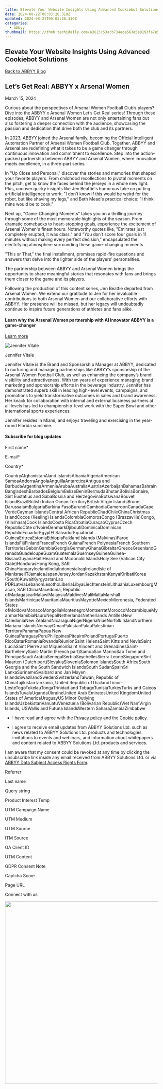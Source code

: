 ```yaml
---
title: Elevate Your Website Insights Using Advanced Cookiebot Solutions
date: 2024-08-22T00:03:20.310Z
updated: 2024-08-23T00:03:20.310Z
categories:
  - abbyy
thumbnail: https://thmb.techidaily.com/a3825c53acb734eda563e5e8193fa7e586da129de2b915844ef28bdfbf11f7f0.jpg
---
```


## Elevate Your Website Insights Using Advanced Cookiebot Solutions

[Back to ABBYY Blog](https://tools.techidaily.com/abbyy/products/)

## Let’s Get Real: ABBYY x Arsenal Women

March 15, 2024

Curious about the perspectives of Arsenal Women Football Club’s players? Dive into the ABBYY x Arsenal Women Let’s Get Real series! Through these episodes, ABBYY and Arsenal Women are not only entertaining fans but also fostering a deeper connection with the audience, showcasing the passion and dedication that drive both the club and its partners. 

In 2023, ABBYY joined the Arsenal family, becoming the Official Intelligent Automation Partner of Arsenal Women Football Club. Together, ABBYY and Arsenal are redefining what it takes to be a game changer through continuous innovation and commitment to excellence. Step into the action-packed partnership between ABBYY and Arsenal Women, where innovation meets excellence, in a three-part series. 

In "Up Close and Personal," discover the stories and memories that shaped your favorite players. From childhood recollections to pivotal moments on the pitch, get to know the faces behind the jerseys in a whole new light. Plus, uncover quirky insights like Jen Beattie's humorous take on putting artificial intelligence to work: "I don’t know if this would be weird for the robot, but like shaving my legs," and Beth Mead's practical choice: "I think mine would be to cook."

Next up, "Game-Changing Moments" takes you on a thrilling journey through some of the most memorable highlights of the season. From dramatic comebacks to heart-stopping goals, experience the excitement of Arsenal Women's finest hours. Noteworthy quotes like, "Emirates just completely erupted, it was class," and "You don’t score four goals in 11 minutes without making every perfect decision," encapsulated the electrifying atmosphere surrounding these game-changing moments.

"This or That," the final installment, promises rapid-fire questions and answers that delve into the lighter side of the players' personalities.

The partnership between ABBYY and Arsenal Women brings the opportunity to share meaningful stories that resonates with fans and brings them closer to the game and its players. 

Following the production of this content series, Jen Beattie departed from Arsenal Women. We extend our gratitude to Jen for her invaluable contributions to both Arsenal Women and our collaborative efforts with ABBYY. Her presence will be missed, but her legacy will undoubtedly continue to inspire future generations of athletes and fans alike. 

#### Learn why the Arsenal Women partnership with AI Innovator ABBYY is a game-changer

[Learn more](https://tools.techidaily.com/abbyy/products/)

![Jennifer Vitale](https://www.abbyy.com/-/jssmedia/project/Abbyy/Abbyy/Insights/Blog/Autors-Headshots/Jen-Vitale-ABBYY.png)

Jennifer Vitale

Jennifer Vitale is the Brand and Sponsorship Manager at ABBYY, dedicated to nurturing and managing partnerships like ABBYY’s sponsorship of the Arsenal Women Football Club, as well as enhancing the company’s brand visibility and attractiveness. With ten years of experience managing brand marketing and sponsorship efforts in the beverage industry, Jennifer has demonstrated superb skill in leading high-level events, campaigns, and promotions to yield transformative outcomes in sales and brand awareness. Her knack for collaboration with internal and external business partners at all levels has led to championship-level work with the Super Bowl and other international sports experiences.

Jennifer resides in Miami, and enjoys traveling and exercising in the year-round Florida sunshine.

#### Subscribe for blog updates

First name\*

E-mail\*

Сountry\*

СountryAfghanistanAland IslandsAlbaniaAlgeriaAmerican SamoaAndorraAngolaAnguillaAntarcticaAntigua and BarbudaArgentinaArmeniaArubaAustraliaAustriaAzerbaijanBahamasBahrainBangladeshBarbadosBelgiumBelizeBeninBermudaBhutanBoliviaBonaire, Sint Eustatius and SabaBosnia and HerzegovinaBotswanaBouvet IslandBrazilBritish Indian Ocean TerritoryBritish Virgin IslandsBrunei DarussalamBulgariaBurkina FasoBurundiCambodiaCameroonCanadaCape VerdeCayman IslandsCentral African RepublicChadChileChinaChristmas IslandCocos (Keeling) IslandsColombiaComorosCongo (Brazzaville)Congo, (Kinshasa)Cook IslandsCosta RicaCroatiaCuraçaoCyprusCzech RepublicCôte d'IvoireDenmarkDjiboutiDominicaDominican RepublicEcuadorEgyptEl SalvadorEquatorial GuineaEritreaEstoniaEthiopiaFalkland Islands (Malvinas)Faroe IslandsFijiFinlandFranceFrench GuianaFrench PolynesiaFrench Southern TerritoriesGabonGambiaGeorgiaGermanyGhanaGibraltarGreeceGreenlandGrenadaGuadeloupeGuamGuatemalaGuernseyGuineaGuinea-BissauGuyanaHaitiHeard and Mcdonald IslandsHoly See (Vatican City State)HondurasHong Kong, SAR ChinaHungaryIcelandIndiaIndonesiaIraqIrelandIsle of ManIsraelITJamaicaJapanJerseyJordanKazakhstanKenyaKiribatiKorea (South)KuwaitKyrgyzstanLao PDRLatviaLebanonLesothoLiberiaLibyaLiechtensteinLithuaniaLuxembourgMacao, SAR ChinaMacedonia, Republic ofMadagascarMalawiMalaysiaMaldivesMaliMaltaMarshall IslandsMartiniqueMauritaniaMauritiusMayotteMexicoMicronesia, Federated States ofMoldovaMonacoMongoliaMontenegroMontserratMoroccoMozambiqueMyanmarNamibiaNauruNepalNetherlandsNetherlands AntillesNew CaledoniaNew ZealandNicaraguaNigerNigeriaNiueNorfolk IslandNorthern Mariana IslandsNorwayOmanPakistanPalauPalestinian TerritoryPanamaPapua New GuineaParaguayPeruPhilippinesPitcairnPolandPortugalPuerto RicoQatarRomaniaRwandaRéunionSaint HelenaSaint Kitts and NevisSaint LuciaSaint Pierre and MiquelonSaint Vincent and GrenadinesSaint-BarthélemySaint-Martin (French part)SamoaSan MarinoSao Tome and PrincipeSaudi ArabiaSenegalSerbiaSeychellesSierra LeoneSingaporeSint Maarten (Dutch part)SlovakiaSloveniaSolomon IslandsSouth AfricaSouth Georgia and the South Sandwich IslandsSouth SudanSpainSri LankaSurinameSvalbard and Jan Mayen IslandsSwazilandSwedenSwitzerlandTaiwan, Republic of ChinaTajikistanTanzania, United Republic ofThailandTimor-LesteTogoTokelauTongaTrinidad and TobagoTunisiaTurkeyTurks and Caicos IslandsTuvaluUgandaUkraineUnited Arab EmiratesUnited KingdomUnited States of AmericaUruguayUS Minor Outlying IslandsUzbekistanVanuatuVenezuela (Bolivarian Republic)Viet NamVirgin Islands, USWallis and Futuna IslandsWestern SaharaZambiaZimbabwe

* I have read and agree with the [Privacy policy](https://tools.techidaily.com/abbyy/products/) and the [Cookie policy](https://tools.techidaily.com/abbyy/products/).

* I agree to receive email updates from ABBYY Solutions Ltd. such as news related to ABBYY Solutions Ltd. products and technologies, invitations to events and webinars, and information about whitepapers and content related to ABBYY Solutions Ltd. products and services.  
    
I am aware that my consent could be revoked at any time by clicking the unsubscribe link inside any email received from ABBYY Solutions Ltd. or via [ABBYY Data Subject Access Rights Form](https://tools.techidaily.com/abbyy/products/).

Referrer

Last name

Query string

Product Interest Temp

UTM Campaign Name

UTM Medium

UTM Source

ITM Source

GA Client ID

UTM Content

GDPR Consent Note

Captcha Score

Page URL

Connect with us

<ins class="adsbygoogle"
     style="display:block"
     data-ad-format="autorelaxed"
     data-ad-client="ca-pub-7571918770474297"
     data-ad-slot="1223367746"></ins>



<ins class="adsbygoogle"
     style="display:block"
     data-ad-client="ca-pub-7571918770474297"
     data-ad-slot="8358498916"
     data-ad-format="auto"
     data-full-width-responsive="true"></ins>



<!-- affiliate ads begin -->
<a href="https://unicoeye.pxf.io/c/5597632/2084399/18498" target="_top" id="2084399"><img src="//a.impactradius-go.com/display-ad/18498-2084399" border="0" alt="" width="1125" height="600"/></a><img height="0" width="0" src="https://imp.pxf.io/i/5597632/2084399/18498" style="position:absolute;visibility:hidden;" border="0" />
<!-- affiliate ads end -->